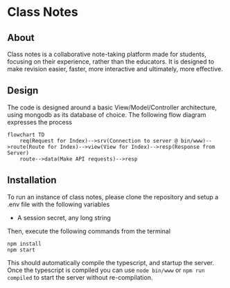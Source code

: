 # Class Notes
## About
Class notes is a collaborative note-taking platform made for students, focusing on their experience, rather than the educators. It is designed to make revision easier, faster, more interactive and ultimately, more effective.

## Design
The code is designed around a basic View/Model/Controller architecture, using mongodb as its database of choice. 
The following flow diagram expresses the process
```mermaid
flowchart TD
    req(Request for Index)-->srv(Connection to server @ bin/www)-->route(Route for Index)-->view(View for Index)-->resp(Response from Server)
    route-->data(Make API requests)-->resp
```

## Installation
To run an instance of class notes, please clone the repository and setup a .env file with the following variables
 - A session secret, any long string

Then, execute the following commands from the terminal
```
npm install
npm start
```
This should automatically compile the typescript, and startup the server. Once the typescript is compiled you can use `node bin/www` or `npm run compiled` to start the server without re-compilation.